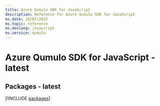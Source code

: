 ```yaml
---
title: Azure Qumulo SDK for JavaScript
description: Reference for Azure Qumulo SDK for JavaScript
ms.date: 10/07/2025
ms.topic: reference
ms.devlang: javascript
ms.service: qumulo
---
```

# Azure Qumulo SDK for JavaScript - latest
## Packages - latest
[!INCLUDE [packages](qumulo-index.md)]